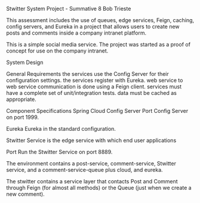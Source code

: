 Stwitter System Project - Summative 8 Bob Trieste

This assessment includes the use of queues, edge services, Feign, caching, config servers, and Eureka in a project that allows users to create new posts and comments inside a company intranet platform.

This is a simple  social media service. The project was started as a proof of concept for use on the company intranet.

System Design

General Requirements
the services use the Config Server for their configuration settings.
the services register with Eureka.
web service to web service communication is done using a Feign client.
services must have a complete set of unit/integration tests.
data must be cached as appropriate.

Component Specifications
Spring Cloud Config Server
Port
Config Server on port 1999.

Eureka
Eureka in the standard configuration.

Stwitter Service is the edge service with which end user applications

Port
Run the Stwitter Service on port 8889.

The environment contains a post-service, comment-service, Stwitter service, and a comment-service-queue plus cloud, and eureka.

The stwitter contains a service layer that contacts Post and Comment through Feign (for almost all methods) or the Queue (just when we create a new comment).
